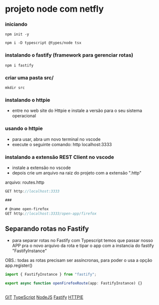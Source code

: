 # projeto node com netfly

### iniciando
```
npm init -y

npm i -D typescript @types/node tsx
```

### instalando o fastify (framework para gerenciar rotas)
```
npm i fastify
```

### criar uma pasta src/
```
mkdir src
```

### instalando o httpie
- entre no web site do Httpie e instale a versão para o seu sistema operacional

### usando o httpie
- para usar, abra um novo terminal no vscode
- execute o seguinte comando: http localhost:3333

### instalando a extensão REST Client no vscode
- instale a extensão no vscode
- depois crie um arquivo na raiz do projeto com a extensão ".http"

arquivo: routes.http
```js
GET http://localhost:3333

###

# @name open-firefox
GET http://localhost:3333/open-app/firefox
```

## Separando rotas no Fastify
- para separar rotas no Fastify com Typescript temos que passar nosso APP pra o novo arquivo da rota e tipar o app com a instancia do fastify "FastifyInstance"

OBS.: todas as rotas precisam ser assíncronas, para poder o usa a opção app.register()

```ts
import { FastifyInstance } from "fastify";

export async function openFirefoxRoute(app: FastifyInstance) {}
```

##
[GIT](https://git-scm.com/)
[TypeScript](https://www.typescriptlang.org/)
[NodeJS](https://nodejs.org/)
[Fastify](https://www.fastify.io)
[HTTPIE](https://httpie.io/)